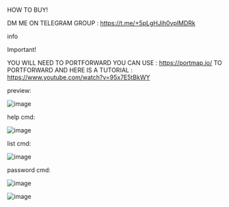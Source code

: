 HOW TO BUY!

DM ME ON TELEGRAM GROUP : https://t.me/+5pLgHJih0vplMDRk

info

Important!
 
YOU WILL NEED TO PORTFORWARD YOU CAN USE : https://portmap.io/ TO PORTFORWARD AND HERE IS A TUTORIAL : https://www.youtube.com/watch?v=95x7E5tBkWY

preview:

![image](https://github.com/notcurrygoul/DarkRAT/assets/151952683/9335cf0a-2fc3-4fd1-8a6e-2a2daa66539b)

help cmd:

![image](https://github.com/notcurrygoul/DarkRAT/assets/151952683/35d83960-f087-4f41-a781-2118799b78d9)

list cmd:

![image](https://github.com/notcurrygoul/DarkRAT/assets/151952683/79262009-fddd-4667-ac1d-29817383320e)

password cmd:

![image](https://github.com/notcurrygoul/DarkRAT/assets/151952683/6f96cba1-5308-4d0b-8882-8b327c4d8cd2)

![image](https://github.com/notcurrygoul/DarkRAT/assets/151952683/9e32eed2-ce02-4062-99c5-6a8abab9fd0b)
